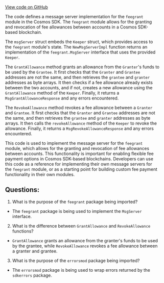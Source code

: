 [View code on GitHub](https://github.com/cosmos/cosmos-sdk/blob/main/x/feegrant/keeper/msg_server.go)

The code defines a message server implementation for the `feegrant` module in the Cosmos SDK. The `feegrant` module allows for the granting and revocation of fee allowances between accounts in a Cosmos SDK-based blockchain. 

The `msgServer` struct embeds the `Keeper` struct, which provides access to the `feegrant` module's state. The `NewMsgServerImpl` function returns an implementation of the `feegrant.MsgServer` interface that uses the provided `Keeper`. 

The `GrantAllowance` method grants an allowance from the `Granter`'s funds to be used by the `Grantee`. It first checks that the `Granter` and `Grantee` addresses are not the same, and then retrieves the `grantee` and `granter` addresses as byte arrays. It then checks if a fee allowance already exists between the two accounts, and if not, creates a new allowance using the `GrantAllowance` method of the `Keeper`. Finally, it returns a `MsgGrantAllowanceResponse` and any errors encountered.

The `RevokeAllowance` method revokes a fee allowance between a `Granter` and `Grantee`. It first checks that the `Granter` and `Grantee` addresses are not the same, and then retrieves the `grantee` and `granter` addresses as byte arrays. It then calls the `revokeAllowance` method of the `Keeper` to revoke the allowance. Finally, it returns a `MsgRevokeAllowanceResponse` and any errors encountered.

This code is used to implement the message server for the `feegrant` module, which allows for the granting and revocation of fee allowances between accounts. This functionality is important for enabling flexible fee payment options in Cosmos SDK-based blockchains. Developers can use this code as a reference for implementing their own message servers for the `feegrant` module, or as a starting point for building custom fee payment functionality in their own modules.
## Questions: 
 1. What is the purpose of the `feegrant` package being imported?
- The `feegrant` package is being used to implement the `MsgServer` interface.

2. What is the difference between `GrantAllowance` and `RevokeAllowance` functions?
- `GrantAllowance` grants an allowance from the granter's funds to be used by the grantee, while `RevokeAllowance` revokes a fee allowance between a granter and grantee.

3. What is the purpose of the `errorsmod` package being imported?
- The `errorsmod` package is being used to wrap errors returned by the `sdkerrors` package.